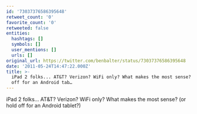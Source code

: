 ```yaml
---
id: '73037376586395648'
retweet_count: '0'
favorite_count: '0'
retweeted: false
entities:
  hashtags: []
  symbols: []
  user_mentions: []
  urls: []
original_url: https://twitter.com/benbalter/status/73037376586395648
date: '2011-05-24T14:47:22.000Z'
title: >-
  iPad 2 folks... AT&T? Verizon? WiFi only? What makes the most sense? (or hold
  off for an Android tab…
---
```


iPad 2 folks... AT&T? Verizon? WiFi only? What makes the most sense? (or hold off for an Android tablet?)